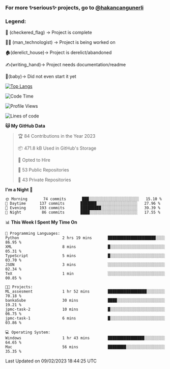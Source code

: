 ### For more ✨serious✨ projects, go to [@hakancangunerli](https://github.com/hakancangunerli)


### Legend:


🏁 (checkered_flag) -> Project is complete

👨‍💻 (man_technologist)   -> Project is being worked on

🏚️(derelict_house)-> Project is derelict/abandoned

✍️(writing_hand)-> Project needs documentation/readme

👶(baby)-> Did not even start it yet

[![Top Langs](https://github-readme-stats.vercel.app/api/top-langs/?username=johngunerli&layout=compact&hide=tex,html,shell,assembly,C&langs_count=6&exclude_repo=2015-csharp)](https://github.com/anuraghazra/github-readme-stats)


<!--START_SECTION:waka-->
![Code Time](http://img.shields.io/badge/Code%20Time-384%20hrs%2029%20mins-blue)

![Profile Views](http://img.shields.io/badge/Profile%20Views-3-blue)

![Lines of code](https://img.shields.io/badge/From%20Hello%20World%20I%27ve%20Written--9%20Thousand%20lines%20of%20code-blue)

**🐱 My GitHub Data** 

> 🏆 84 Contributions in the Year 2023
 > 
> 📦 471.8 kB Used in GitHub's Storage 
 > 
> 💼 Opted to Hire
 > 
> 📜 53 Public Repositories 
 > 
> 🔑 43 Private Repositories  
 > 
**I'm a Night 🦉** 

```text
🌞 Morning       74 commits       ███░░░░░░░░░░░░░░░░░░░░░░   15.10 % 
🌆 Daytime      137 commits       ███████░░░░░░░░░░░░░░░░░░   27.96 % 
🌃 Evening      193 commits       █████████░░░░░░░░░░░░░░░░   39.39 % 
🌙 Night         86 commits       ████░░░░░░░░░░░░░░░░░░░░░   17.55 % 

```


📊 **This Week I Spent My Time On** 

```text
💬 Programming Languages: 
Python                   2 hrs 19 mins       █████████████████████░░░░   86.95 % 
XML                      8 mins              █░░░░░░░░░░░░░░░░░░░░░░░░   05.31 % 
TypeScript               5 mins              █░░░░░░░░░░░░░░░░░░░░░░░░   03.70 % 
JSON                     3 mins              ░░░░░░░░░░░░░░░░░░░░░░░░░   02.34 % 
TeX                      1 min               ░░░░░░░░░░░░░░░░░░░░░░░░░   00.85 % 

🐱‍💻 Projects: 
ML_assesment             1 hr 52 mins        █████████████████░░░░░░░░   70.18 % 
bankaSube                30 mins             ████░░░░░░░░░░░░░░░░░░░░░   19.21 % 
jpmc-task-2              10 mins             █░░░░░░░░░░░░░░░░░░░░░░░░   06.75 % 
jpmc-task-1              6 mins              █░░░░░░░░░░░░░░░░░░░░░░░░   03.86 % 

💻 Operating System: 
Windows                  1 hr 43 mins        ████████████████░░░░░░░░░   64.65 % 
Mac                      56 mins             ████████░░░░░░░░░░░░░░░░░   35.35 % 

```


 Last Updated on 09/02/2023 18:44:25 UTC
<!--END_SECTION:waka-->


